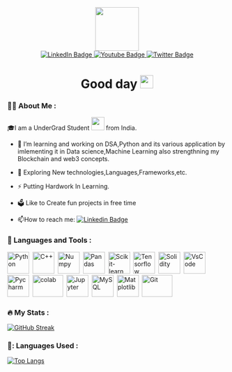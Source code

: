 <div id="header" align="center">
  <img src="https://media.giphy.com/media/jdPMeyv9rn0hZHh8n9/giphy.gif" width="100"/>
  
  <div id="badges">
  <a href="https://www.linkedin.com/in/vedant-singh-13774b225/">
    <img src="https://img.shields.io/badge/LinkedIn-blue?style=for-the-badge&logo=linkedin&logoColor=white" alt="LinkedIn Badge"/>
  </a>
  <a href="vedant7699@gmail.com">
    <img src="https://img.shields.io/badge/Gmail-white?style=for-the-badge&logo=gmail&logoColor=red" alt="Youtube Badge"/>
  </a>
  <a href="https://twitter.com/vedu15486">
    <img src="https://img.shields.io/badge/Twitter-blue?style=for-the-badge&logo=twitter&logoColor=white" alt="Twitter Badge"/>
  </a>
</div>
  <img src="https://komarev.com/ghpvc/?username=ved-et9&style=flat-square&color=blue" alt=""/>
  
  
  <h1>
  Good day
  <img src="https://media.giphy.com/media/hvRJCLFzcasrR4ia7z/giphy.gif" width="30px"/>
</h1>
</div>


### :man_technologist: About Me :

🎓I am a UnderGrad Student <img src="https://media.giphy.com/media/WUlplcMpOCEmTGBtBW/giphy.gif" width="30"> from India.

- :telescope: I’m learning and working on DSA,Python and its various application by imlementing it in Data science,Machine Learning also strengthning my Blockchain and web3 concepts.

- :seedling: Exploring New technologies,Languages,Frameworks,etc.

- :zap: Putting Hardwork In Learning.
- 🗳 Like to Create fun projects in free time

- :mailbox:How to reach me: [![Linkedin Badge](https://img.shields.io/badge/-vedant-blue?style=flat&logo=Linkedin&logoColor=white)](https://www.linkedin.com/in/vedant-singh-13774b225/)

### 🧰 Languages and Tools :

<div>
  <img src="https://upload.wikimedia.org/wikipedia/commons/thumb/c/c3/Python-logo-notext.svg/172px-Python-logo-notext.svg.png?20220821155029" title="Python" alt="Python" width="50" height="50"/>&nbsp;
  <img src="https://upload.wikimedia.org/wikipedia/commons/thumb/1/18/ISO_C%2B%2B_Logo.svg/459px-ISO_C%2B%2B_Logo.svg.png?20170928190710" title="C++" alt="C++" width="50" height="50"/>&nbsp;
  <img src="https://upload.wikimedia.org/wikipedia/commons/thumb/3/31/NumPy_logo_2020.svg/768px-NumPy_logo_2020.svg.png?20200723114325" title="Numpy" alt="Numpy" width="50" height="50"/>&nbsp;
  <img src="https://upload.wikimedia.org/wikipedia/commons/thumb/e/ed/Pandas_logo.svg/768px-Pandas_logo.svg.png?20200209204934" title="Pandas" alt="Pandas" width="50" height="50"/>&nbsp;
  <img src="https://upload.wikimedia.org/wikipedia/commons/thumb/0/05/Scikit_learn_logo_small.svg/390px-Scikit_learn_logo_small.svg.png?20180808062052" title="Scikit-learn" alt="Scikit-learn" width="50" height="50"/>&nbsp;
  <img src="https://upload.wikimedia.org/wikipedia/commons/thumb/2/2d/Tensorflow_logo.svg/173px-Tensorflow_logo.svg.png?20170429160244" title="Tensorflow" alt="Tensorflow" width="50" height="50"/>&nbsp;
  <img src="https://upload.wikimedia.org/wikipedia/commons/thumb/9/98/Solidity_logo.svg/579px-Solidity_logo.svg.png?20201202112837"  title="Solidity" alt="Solidity" width="50" height="50"/>&nbsp;
  <img src="https://upload.wikimedia.org/wikipedia/commons/thumb/9/9a/Visual_Studio_Code_1.35_icon.svg/768px-Visual_Studio_Code_1.35_icon.svg.png?20210804221519" title="VsCode" alt="VsCode" width="50" height="50"/>&nbsp;
  <img src="https://upload.wikimedia.org/wikipedia/commons/thumb/1/1d/PyCharm_Icon.svg/768px-PyCharm_Icon.svg.png?20200803065702)" title="Pycharm" alt="Pycharm" width="50" height="50"/>&nbsp;
  <img src="https://upload.wikimedia.org/wikipedia/commons/thumb/d/d0/Google_Colaboratory_SVG_Logo.svg/1200px-Google_Colaboratory_SVG_Logo.svg.png?20221103151432" title="Colab" alt="colab" width="70" height="50"/>&nbsp;
  <img src="https://upload.wikimedia.org/wikipedia/commons/thumb/3/38/Jupyter_logo.svg/66px-Jupyter_logo.svg.png?20190118024747" title="Jupyter"  alt="Jupyter" width="50" height="50"/>&nbsp;
  <img src="https://upload.wikimedia.org/wikipedia/commons/thumb/0/0a/MySQL_textlogo.svg/1200px-MySQL_textlogo.svg.png?20210508081050" title="MySQL"  alt="MySQL" width="50" height="50"/>&nbsp;
  <img src="https://upload.wikimedia.org/wikipedia/commons/thumb/0/01/Created_with_Matplotlib-logo.svg/192px-Created_with_Matplotlib-logo.svg.png?20150219130408" title="Matplotlib" alt="Matplotlib" width="50" height="50"/>&nbsp;
 
  <img src="https://upload.wikimedia.org/wikipedia/commons/thumb/e/e0/Git-logo.svg/768px-Git-logo.svg.png?20160811101906" title="Git" alt="Git" width="70" height="50"/>
</div>


### :fire: My Stats :
[![GitHub Streak](http://github-readme-streak-stats.herokuapp.com?user=ved-et9&theme=tokyonight&card_width=600)](https://git.io/streak-stats)


### 📖: Languages Used :
[![Top Langs](https://github-readme-stats.vercel.app/api/top-langs/?username=ved-et9)](https://github.com/anuraghazra/github-readme-stats)





